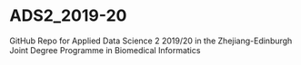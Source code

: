 # ADS2_2019-20
GitHub Repo for Applied Data Science 2 2019/20 in the Zhejiang-Edinburgh Joint Degree Programme in Biomedical Informatics
